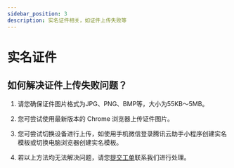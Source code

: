 ```yaml
---
sidebar_position: 3
description: 实名证件相关，如证件上传失败等
---
```

# 实名证件
## 如何解决证件上传失败问题？
1. 请您确保证件图片格式为JPG、PNG、BMP等，大小为55KB～5MB。

2. 您可尝试使用最新版本的 Chrome 浏览器上传证件图片。

3. 您可尝试切换设备进行上传，如使用手机微信登录腾讯云助手小程序创建实名模板或切换电脑浏览器创建实名模板。

4. 若以上方法均无法解决问题，请您[提交工单](https://console.cloud.tencent.com/workorder)联系我们进行处理。